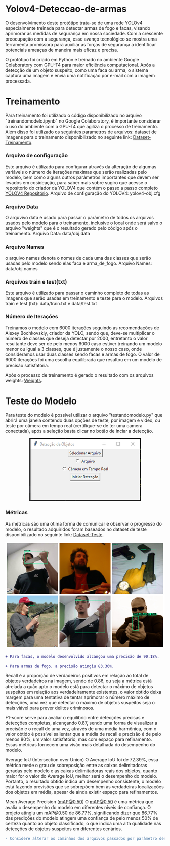 # Yolov4-Deteccao-de-armas
O desenvolvimento deste protótipo trata-se de uma rede YOLOv4 especialmente treinada para detectar armas de fogo e facas, visando aprimorar as medidas de segurança em nossa sociedade. Com a crescente preocupação com a segurança, esse avanço tecnológico se mostra uma ferramenta promissora para auxiliar as forças de segurança a identificar potenciais ameaças de maneira mais eficaz e precisa.

O protótipo foi criado em Python e treinado no ambiente Google Colaboratory com GPU-T4 para maior eficiência computacional. Após a detecção de um objeto suspeito, como uma faca ou arma, o sistema captura uma imagem e envia uma notificação por e-mail com a imagem processada.

# Treinamento
Para treinamento foi utilizado o código disponibilizado no arquivo "treinandomodelo.ipynb" no Google Colaboratory, é importante considerar o uso do ambiente com a GPU-T4 que agiliza o processo de treinamento. Além disso foi utilizado os seguintes parametros de arquivos:
dataset de imagens para o treinamento disponibilizado no seguinte link: [Dataset-Treinamento](https://drive.google.com/file/d/10GEQf4JL1khWJ5Kf3sRLDd7JQInAtNdI/view?usp=sharing).

### Arquivo de configuração
Este arquivo é utilizado para configurar através da alteração de algumas variáveis o número de iterações maximas que serão realizadas pelo modelo, bem como alguns outros parâmetros importantes que devem ser levados em cosideação, para saber mais sobre sugiro que acesse o repositorio do criador da YOLOV4 que contém o passo a passo completo [YOLOV4 Repositório](https://github.com/AlexeyAB/darknet).
Arquivo de configuração do YOLOV4: yolov4-obj.cfg

### Arquivo Data
O arquvivo data é usado para passar o parâmetro de todos os arquivos usados pelo modelo para o treinamento, inclusive o local onde será salvo o arquivo "weights" que é o resultado gerado pelo código após o treinamento.
Arquivo Data: data/obj.data

### Arquivo Names
o arquivo names denota o nomes de cada uma das classes que serão usadas pelo modelo sendo elas faca e arma_de_fogo.
Arquivo Names: data/obj.names

### Arquivos train e test(txt)
Este arquivo é utilizado para passar o caminho completo de todas as imagens que serão usadas em treinamento e teste para o modelo.
Arquivos train e test (txt): data/train.txt e data/test.txt

### Número de Iterações
Treinamos o modelo com 6000 iterações seguindo as recomendações de Alexey Bochkovskiy, criador da YOLO, sendo que, deve-se multiplicar o número de classes que deseja detectar por 2000, entretanto o valor resultante deve ser de pelo menos 6000 caso estiver treinando um modelo menor ou igual a 3 classes, que é justamente o nosso caso, onde consideramos usar duas classes sendo facas e armas de fogo. O valor de 6000 iterações foi uma escolha equilibrada que resultou em um modelo de precisão satisfatória.

Após o processo de treinamento é gerado o resultado com os arquivos weights: [Weights](https://drive.google.com/drive/folders/1fYuqky8Mlj6ZOFlCWsPBD4IMR1zqFYoZ?usp=sharing).

# Teste do Modelo

Para teste do modelo é possivel utilizar o arquivo "testandomodelo.py" que abrirá uma janela contendo duas opções de teste, por imagem e video, ou teste por câmera em tempo real (certifique-se de ter uma camera conectada), após a seleção basta clicar no botão de inciar a detecção.

<p align="center">
  <img src="resultados_testes/interface.png" />
</p>

### Métricas
As métricas são uma ótima forma de comunicar e observar o progresso do modelo, o resultado adquiridos foram baseados no dataset de teste disponibilizado no seguinte link: [Dataset-Teste](https://drive.google.com/file/d/1yTgxhPvmazCo7W4RN6HoF0ord0lEtYDH/view?usp=sharing). 

![Compilado de detecções do modelo](resultados_testes/Resultado01.JPG)

```diff
+ Para facas, o modelo desenvolvido alcançou uma precisão de 90.18%.
```

```diff
+ Para armas de fogo, a precisão atingiu 83.36%.
```

Recall é a proporção de verdadeiros positivos em relação ao total de objetos verdadeiros na imagem, sendo de 0.86, ou seja a métrica está atrelada a quão apto o modelo está para detectar o máximo de objetos suspeitos em relação aos verdadeiramente existentes, o valor obtido deixa margem para uma tentativa de tentar aprimorar o número máximo de detecções, uma vez que detectar o máximo de objetos suspeitos seja o mais viável para prever delitos criminosos.

F1-score serve para avaliar o equilíbrio entre detecções precisas e detecções completas, alcançando 0.87, sendo uma forma de visualizar a precisão e o recall de uma vez, através de uma média harmônica, com o valor obtido é possível salientar que a média de recall e precisão é de pelo menos 80%, um valor satisfatório, mas com espaço para refinamento.
Essas métricas fornecem uma visão mais detalhada do desempenho do modelo.

Average IoU (Intersection over Union)
O Average IoU foi de 72.39%, essa métrica mede o grau de sobreposição entre as caixas delimitadoras geradas pelo modelo e as caixas delimitadoras reais dos objetos, quanto maior for o valor do Average IoU, melhor será o desempenho do modelo. Portanto, o resultado obtido indica um desempenho consistente, o modelo está fazendo previsões que se sobrepõem bem às verdadeiras localizações dos objetos em média, apesar de ainda existir espaço para refinamentos.

Mean Average Precision (mAP@0.50)
O mAP@0.50 é uma métrica que avalia o desempenho do modelo em diferentes níveis de confiança. O projeto atingiu um mAP@0.50 de 86.77%, significando dizer que 86.77% das predições do modelo atingem uma confiança de pelo menos 50% de certeza quanto ao objeto classificado, o que indica uma alta qualidade nas detecções de objetos suspeitos em diferentes cenários.

```diff
- Considere alterar os caminhos dos arquivos passados por parâmetro dentro do "treinandomodelo.ipynb" e "testandomodelo.py" caso ocorra algum erro.
```
